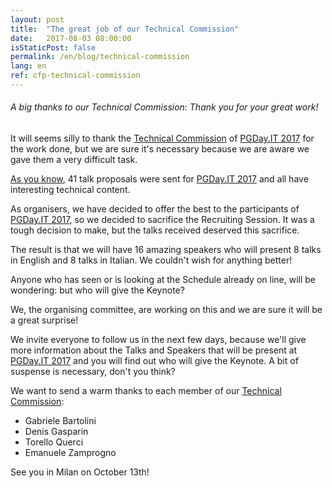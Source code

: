 ```yaml
---
layout: post
title:  "The great job of our Technical Commission"
date:   2017-08-03 08:00:00
isStaticPost: false
permalink: /en/blog/technical-commission
lang: en
ref: cfp-technical-commission
---
```


<h6>A big thanks to our Technical Commission: Thank you for your great work!</h6>

It will seems silly to thank the [Technical Commission](http://2017.pgday.it/it/team/) of [PGDay.IT 2017](http://2017.pgday.it/en/) 
for the work done, but we are sure it's necessary because we are aware we gave them a very difficult task.

[As you know](http://2017.pgday.it/en/blog/cfp-closed), 41 talk proposals were sent for [PGDay.IT 2017](http://2017.pgday.it/en/) 
and all have interesting technical content.

As organisers, we have decided to offer the best to the participants of [PGDay.IT 2017](http://2017.pgday.it/en/), so we decided 
to sacrifice the Recruiting Session. It was a tough decision to make, but the talks received deserved this sacrifice.

The result is that we will have 16 amazing speakers who will present 8 talks in English and 8 talks in Italian.
We couldn't wish for anything better!

Anyone who has seen or is looking at the Schedule already on line, will be wondering: but who will give the Keynote?

We, the organising committee, are working on this and we are sure it will be a great surprise!

We invite everyone to follow us in the next few days, because we'll give more information about the Talks and Speakers that will 
be present at [PGDay.IT 2017](http://2017.pgday.it/en/) and you will find out who will give the Keynote. A bit of suspense 
is necessary, don't you think?

We want to send a warm thanks to each member of our [Technical Commission](http://2017.pgday.it/en/team/):

* Gabriele Bartolini
* Denis Gasparin
* Torello Querci
* Emanuele Zamprogno

See you in Milan on October 13th!
